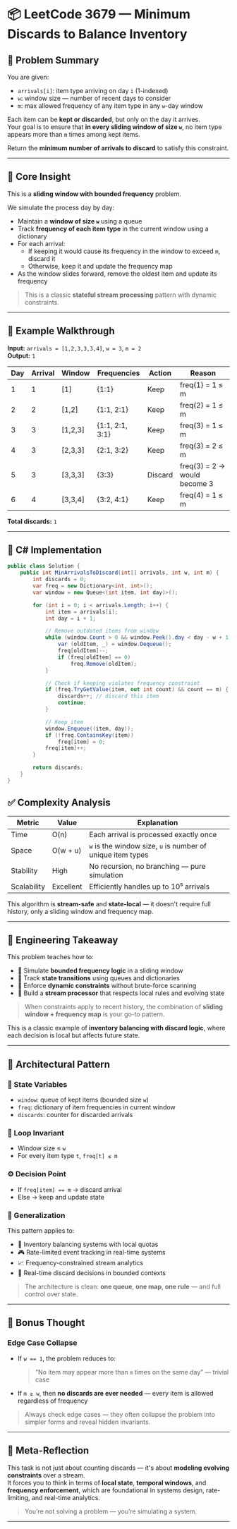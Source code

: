 # 📦 LeetCode 3679 — Minimum Discards to Balance Inventory

## 📜 Problem Summary

You are given:

- `arrivals[i]`: item type arriving on day `i` (1-indexed)
- `w`: window size — number of recent days to consider
- `m`: max allowed frequency of any item type in any `w`-day window

Each item can be **kept or discarded**, but only on the day it arrives.  
Your goal is to ensure that **in every sliding window of size `w`**, no item type appears more than `m` times among kept items.

Return the **minimum number of arrivals to discard** to satisfy this constraint.

---

## 🧠 Core Insight

This is a **sliding window with bounded frequency** problem.

We simulate the process day by day:

- Maintain a **window of size `w`** using a queue  
- Track **frequency of each item type** in the current window using a dictionary  
- For each arrival:
  - If keeping it would cause its frequency in the window to exceed `m`, discard it  
  - Otherwise, keep it and update the frequency map  
- As the window slides forward, remove the oldest item and update its frequency

> This is a classic **stateful stream processing** pattern with dynamic constraints.

---

## 🧪 Example Walkthrough

**Input:** `arrivals = [1,2,3,3,3,4]`, `w = 3`, `m = 2`  
**Output:** `1`

| Day | Arrival | Window         | Frequencies     | Action     | Reason                        |
|-----|---------|----------------|------------------|------------|-------------------------------|
| 1   | 1       | [1]            | {1:1}            | Keep       | freq(1) = 1 ≤ m               |
| 2   | 2       | [1,2]          | {1:1, 2:1}       | Keep       | freq(2) = 1 ≤ m               |
| 3   | 3       | [1,2,3]        | {1:1, 2:1, 3:1}  | Keep       | freq(3) = 1 ≤ m               |
| 4   | 3       | [2,3,3]        | {2:1, 3:2}       | Keep       | freq(3) = 2 ≤ m               |
| 5   | 3       | [3,3,3]        | {3:3}            | Discard    | freq(3) = 2 → would become 3  |
| 6   | 4       | [3,3,4]        | {3:2, 4:1}       | Keep       | freq(4) = 1 ≤ m               |

**Total discards:** `1`

---

## 🚀 C# Implementation

```csharp
public class Solution {
    public int MinArrivalsToDiscard(int[] arrivals, int w, int m) {
        int discards = 0;
        var freq = new Dictionary<int, int>();
        var window = new Queue<(int item, int day)>();

        for (int i = 0; i < arrivals.Length; i++) {
            int item = arrivals[i];
            int day = i + 1;

            // Remove outdated items from window
            while (window.Count > 0 && window.Peek().day < day - w + 1) {
                var (oldItem, _) = window.Dequeue();
                freq[oldItem]--;
                if (freq[oldItem] == 0)
                    freq.Remove(oldItem);
            }

            // Check if keeping violates frequency constraint
            if (freq.TryGetValue(item, out int count) && count == m) {
                discards++; // discard this item
                continue;
            }

            // Keep item
            window.Enqueue((item, day));
            if (!freq.ContainsKey(item))
                freq[item] = 0;
            freq[item]++;
        }

        return discards;
    }
}

```

## ✅ Complexity Analysis

| Metric       | Value         | Explanation                                      |
|--------------|---------------|--------------------------------------------------|
| Time         | O(n)          | Each arrival is processed exactly once          |
| Space        | O(w + u)      | `w` is the window size, `u` is number of unique item types |
| Stability    | High          | No recursion, no branching — pure simulation    |
| Scalability  | Excellent     | Efficiently handles up to 10⁵ arrivals          |

This algorithm is **stream-safe** and **state-local** — it doesn't require full history, only a sliding window and frequency map.

---

## 🧠 Engineering Takeaway

This problem teaches how to:

- 🔁 Simulate **bounded frequency logic** in a sliding window  
- 🔄 Track **state transitions** using queues and dictionaries  
- 🧮 Enforce **dynamic constraints** without brute-force scanning  
- 🧱 Build a **stream processor** that respects local rules and evolving state

> When constraints apply to recent history, the combination of **sliding window + frequency map** is your go-to pattern.

This is a classic example of **inventory balancing with discard logic**, where each decision is local but affects future state.

---

## 🧱 Architectural Pattern

### 🔧 State Variables

- `window`: queue of kept items (bounded size `w`)  
- `freq`: dictionary of item frequencies in current window  
- `discards`: counter for discarded arrivals

### 🔁 Loop Invariant

- Window size ≤ `w`  
- For every item type `t`, `freq[t] ≤ m`

### ⚙️ Decision Point

- If `freq[item] == m` → discard arrival  
- Else → keep and update state

### 🧩 Generalization

This pattern applies to:

- 🧼 Inventory balancing systems with local quotas  
- 🎮 Rate-limited event tracking in real-time systems  
- 📈 Frequency-constrained stream analytics  
- 🧠 Real-time discard decisions in bounded contexts

> The architecture is clean: **one queue**, **one map**, **one rule** — and full control over state.

---

## 🧠 Bonus Thought

### Edge Case Collapse

- If `w == 1`, the problem reduces to:  
  > “No item may appear more than `m` times on the same day” — trivial case

- If `m ≥ w`, then **no discards are ever needed** — every item is allowed regardless of frequency

> Always check edge cases — they often collapse the problem into simpler forms and reveal hidden invariants.

---

## 🧠 Meta-Reflection

This task is not just about counting discards — it's about **modeling evolving constraints** over a stream.  
It forces you to think in terms of **local state**, **temporal windows**, and **frequency enforcement**, which are foundational in systems design, rate-limiting, and real-time analytics.

> You’re not solving a problem — you’re simulating a system.


---
